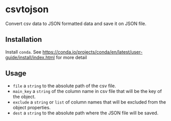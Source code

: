 # csvtojson

Convert csv data to JSON formatted data and save it on JSON file.

## Installation

Install `conda`. See https://conda.io/projects/conda/en/latest/user-guide/install/index.html for more detail

## Usage

- `file` a `string` to the absolute path of the csv file.
- `main_key` a `string` of the column name in csv file that will be the key of the object.
- `exclude` a `string` or `list` of column names that will be excluded from the object properties.
- `dest` a `string` to the absolute path where the JSON file will be saved.